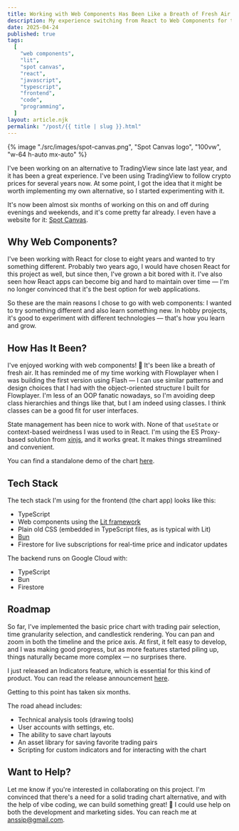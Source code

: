 ```yaml
---
title: Working with Web Components Has Been Like a Breath of Fresh Air
description: My experience switching from React to Web Components for the Spot Canvas project.
date: 2025-04-24
published: true
tags:
  [
    "web components",
    "lit",
    "spot canvas",
    "react",
    "javascript",
    "typescript",
    "frontend",
    "code",
    "programming",
  ]
layout: article.njk
permalink: "/post/{{ title | slug }}.html"
---
```


{% image "./src/images/spot-canvas.png", "Spot Canvas logo", "100vw", "w-64 h-auto mx-auto" %}

I've been working on an alternative to TradingView since late last year, and it has been a great experience. I've been using TradingView to follow crypto prices for several years now. At some point, I got the idea that it might be worth implementing my own alternative, so I started experimenting with it.

It's now been almost six months of working on this on and off during evenings and weekends, and it's come pretty far already. I even have a website for it: [Spot Canvas](https://www.spotcanvas.com).

## Why Web Components?

I've been working with React for close to eight years and wanted to try something different. Probably two years ago, I would have chosen React for this project as well, but since then, I've grown a bit bored with it. I've also seen how React apps can become big and hard to maintain over time — I'm no longer convinced that it's the best option for web applications.

So these are the main reasons I chose to go with web components: I wanted to try something different and also learn something new. In hobby projects, it's good to experiment with different technologies — that's how you learn and grow.

## How Has It Been?

I've enjoyed working with web components! 🙂 It's been like a breath of fresh air. It has reminded me of my time working with Flowplayer when I was building the first version using Flash — I can use similar patterns and design choices that I had with the object-oriented structure I built for Flowplayer. I'm less of an OOP fanatic nowadays, so I'm avoiding deep class hierarchies and things like that, but I am indeed using classes. I think classes can be a good fit for user interfaces.

State management has been nice to work with. None of that `useState` or context-based weirdness I was used to in React. I'm using the ES Proxy-based solution from [xinjs](https://github.com/tonioloewald/xinjs), and it works great. It makes things streamlined and convenient.

You can find a standalone demo of the chart [here](https://www.spotcanvas.com/demo/).

## Tech Stack

The tech stack I'm using for the frontend (the chart app) looks like this:

- TypeScript
- Web components using the [Lit framework](https://lit.dev/)
- Plain old CSS (embedded in TypeScript files, as is typical with Lit)
- [Bun](https://bun.sh/)
- Firestore for live subscriptions for real-time price and indicator updates

The backend runs on Google Cloud with:

- TypeScript
- Bun
- Firestore

## Roadmap

So far, I've implemented the basic price chart with trading pair selection, time granularity selection, and candlestick rendering. You can pan and zoom in both the timeline and the price axis. At first, it felt easy to develop, and I was making good progress, but as more features started piling up, things naturally became more complex — no surprises there.

I just released an Indicators feature, which is essential for this kind of product. You can read the release announcement [here](https://www.spotcanvas.com/blog/indicators/).

Getting to this point has taken six months.

The road ahead includes:

- Technical analysis tools (drawing tools)
- User accounts with settings, etc.
- The ability to save chart layouts
- An asset library for saving favorite trading pairs
- Scripting for custom indicators and for interacting with the chart

## Want to Help?

Let me know if you're interested in collaborating on this project. I'm convinced that there's a need for a solid trading chart alternative, and with the help of vibe coding, we can build something great! 🙂 I could use help on both the development and marketing sides. You can reach me at anssip@gmail.com.
